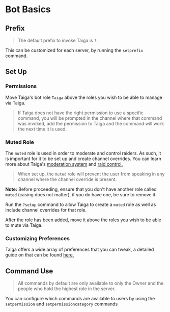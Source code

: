 # Bot Basics
## Prefix
> The default prefix to invoke Taiga is `?`.

This can be customized for each server, by running the `setprefix` command.

## Set Up
### Permissions
Move Taiga's bot role `Taiga` above the roles you wish to be able to manage via Taiga.

> If Taiga does not have the right permission to use a specific command, you will be prompted in the channel where that
command was invoked, add the permission to Taiga and the command will work the next time it is used.

### Muted Role
The `muted` role is used in order to moderate and control raiders. As such, it is important for it to be set up and 
create channel overrides. You can learn more about Taiga's [moderation system](moderation_system.md) and [raid 
control.](raid_control.md)

> When set up, the `muted` role will prevent the user from speaking in any channel where the channel override is present.

**Note:** Before proceeding, ensure that you don't have another role called `muted` (casing does not matter), if you do
have one, be sure to remove it.

Run the `?setup` command to allow Taiga to create a `muted` role as well as include channel overrides for that role. 

After the role has been added, move it above the roles you wish to be able to mute via Taiga.

### Customizing Preferences
Taiga offers a wide array of preferences that you can tweak, a detailed guide on that can be found [here.](setting_preferences.md)

## Command Use
> All commands by default are only available to only the Owner and the people who hold the highest role in the server.

You can configure which commands are available to users by using the `setpermission` and `setpermissioncategory` commands